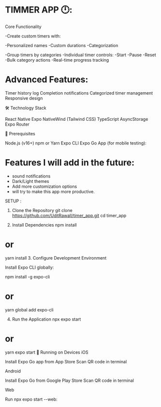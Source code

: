 # TIMMER APP 🕛: 

Core Functionality

-Create custom timers with:

-Personalized names
-Custom durations
-Categorization


-Group timers by categories
-Individual timer controls:
   -Start
   -Pause
   -Reset
-Bulk category actions
-Real-time progress tracking

# Advanced Features:

Timer history log
Completion notifications
Categorized timer management
Responsive design

🛠 Technology Stack

React Native
Expo
NativeWind (Tailwind CSS)
TypeScript
AsyncStorage
Expo Router

📱 Prerequisites

Node.js (v16+)
npm or Yarn
Expo CLI
Expo Go App (for mobile testing):

# Features I will add in the future:
- sound notifications
- Dark/Light themes
- Add more customization options
- will try to make this app more productive. 


SETUP :

1. Clone the Repository
   git clone https://github.com/UditRawall/timer_app.git
   cd timer_app

2. Install Dependencies
   npm install
# or
yarn install
3. Configure Development Environment

Install Expo CLI globally:

 npm install -g expo-cli
# or
yarn global add expo-cli

4. Run the Application
   npx expo start
# or
yarn expo start
📲 Running on Devices iOS

Install Expo Go app from App Store
Scan QR code in terminal

Android

Install Expo Go from Google Play Store
Scan QR code in terminal

Web

Run npx expo start --web:

